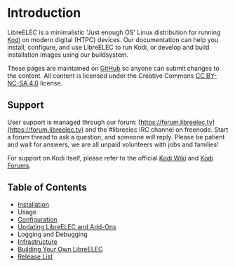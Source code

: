 # Introduction

LibreELEC is a minimalistic 'Just enough OS' Linux distribution for running [Kodi](https://kodi.tv) on modern digital \(HTPC\) devices. Our documentation can help you install, configure, and use LibreELEC to run Kodi, or develop and build installation images using our buildsystem.

These pages are maintained on [GitHub](https://github.com/LibreELEC/documentation) so anyone can submit changes to the content. All content is licensed under the Creative Commons [CC BY-NC-SA 4.0](https://creativecommons.org/licenses/by-nc-sa/4.0/) license.

## Support 

User support is managed through our forum: [https://forum.libreelec.tv](https://forum.libreelec.tv) and the \#libreelec IRC channel on freenode. Start a forum thread to ask a question, and someone will reply. Please be patient and wait for answers, we are all unpaid volunteers with jobs and families!

For support on Kodi itself, please refer to the official [Kodi Wiki](https://kodi.wiki/view/Main_Page) and [Kodi Forums](https://forum.kodi.tv).

## Table of Contents

* [Installation](https://github.com/LibreELEC/documentation/tree/master/install)
* Usage
* [Configuration](https://github.com/LibreELEC/documentation/tree/master/configure)
* [Updating LibreELEC and Add-Ons](https://github.com/LibreELEC/documentation/tree/master/update)
* Logging and Debugging
* [Infrastructure](https://github.com/LibreELEC/documentation/tree/master/infrastructure)
* [Building Your Own LibreELEC](https://github.com/LibreELEC/documentation/tree/master/development)
* [Release List](https://github.com/LibreELEC/documentation/tree/master/releases)



